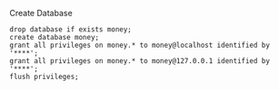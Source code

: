 

Create Database

    drop database if exists money;
    create database money;
    grant all privileges on money.* to money@localhost identified by '****';
    grant all privileges on money.* to money@127.0.0.1 identified by '****';
    flush privileges;
